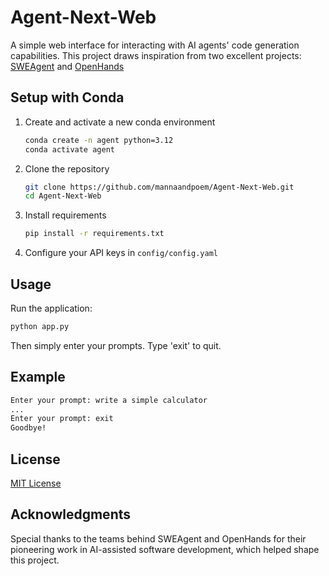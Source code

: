 # Agent-Next-Web

A simple web interface for interacting with AI agents' code generation capabilities. This project draws inspiration from two excellent projects: [SWEAgent](https://github.com/SWE-agent/SWE-agent) and [OpenHands](https://github.com/All-Hands-AI/OpenHands)

## Setup with Conda
1. Create and activate a new conda environment
   ```sh
   conda create -n agent python=3.12
   conda activate agent
   ```

2. Clone the repository
   ```sh
   git clone https://github.com/mannaandpoem/Agent-Next-Web.git
   cd Agent-Next-Web
   ```

3. Install requirements
   ```sh
   pip install -r requirements.txt
   ```

4. Configure your API keys in `config/config.yaml`

## Usage
Run the application:
```bash
python app.py
```

Then simply enter your prompts. Type 'exit' to quit.

## Example
```bash
Enter your prompt: write a simple calculator
...
Enter your prompt: exit
Goodbye!
```

## License
[MIT License](LICENSE)

## Acknowledgments
Special thanks to the teams behind SWEAgent and OpenHands for their pioneering work in AI-assisted software development, which helped shape this project.
